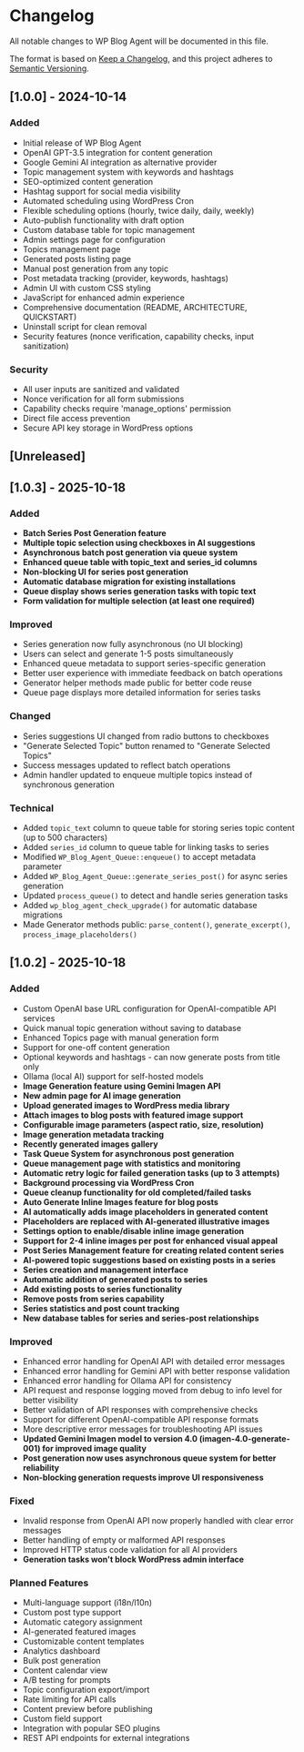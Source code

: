# Changelog

All notable changes to WP Blog Agent will be documented in this file.

The format is based on [Keep a Changelog](https://keepachangelog.com/en/1.0.0/),
and this project adheres to [Semantic Versioning](https://semver.org/spec/v2.0.0.html).

## [1.0.0] - 2024-10-14

### Added
- Initial release of WP Blog Agent
- OpenAI GPT-3.5 integration for content generation
- Google Gemini AI integration as alternative provider
- Topic management system with keywords and hashtags
- SEO-optimized content generation
- Hashtag support for social media visibility
- Automated scheduling using WordPress Cron
- Flexible scheduling options (hourly, twice daily, daily, weekly)
- Auto-publish functionality with draft option
- Custom database table for topic management
- Admin settings page for configuration
- Topics management page
- Generated posts listing page
- Manual post generation from any topic
- Post metadata tracking (provider, keywords, hashtags)
- Admin UI with custom CSS styling
- JavaScript for enhanced admin experience
- Comprehensive documentation (README, ARCHITECTURE, QUICKSTART)
- Uninstall script for clean removal
- Security features (nonce verification, capability checks, input sanitization)

### Security
- All user inputs are sanitized and validated
- Nonce verification for all form submissions
- Capability checks require 'manage_options' permission
- Direct file access prevention
- Secure API key storage in WordPress options

## [Unreleased]

## [1.0.3] - 2025-10-18

### Added
- **Batch Series Post Generation feature**
- **Multiple topic selection using checkboxes in AI suggestions**
- **Asynchronous batch post generation via queue system**
- **Enhanced queue table with topic_text and series_id columns**
- **Non-blocking UI for series post generation**
- **Automatic database migration for existing installations**
- **Queue display shows series generation tasks with topic text**
- **Form validation for multiple selection (at least one required)**

### Improved
- Series generation now fully asynchronous (no UI blocking)
- Users can select and generate 1-5 posts simultaneously
- Enhanced queue metadata to support series-specific generation
- Better user experience with immediate feedback on batch operations
- Generator helper methods made public for better code reuse
- Queue page displays more detailed information for series tasks

### Changed
- Series suggestions UI changed from radio buttons to checkboxes
- "Generate Selected Topic" button renamed to "Generate Selected Topics"
- Success messages updated to reflect batch operations
- Admin handler updated to enqueue multiple topics instead of synchronous generation

### Technical
- Added `topic_text` column to queue table for storing series topic content (up to 500 characters)
- Added `series_id` column to queue table for linking tasks to series
- Modified `WP_Blog_Agent_Queue::enqueue()` to accept metadata parameter
- Added `WP_Blog_Agent_Queue::generate_series_post()` for async series generation
- Updated `process_queue()` to detect and handle series generation tasks
- Added `wp_blog_agent_check_upgrade()` for automatic database migrations
- Made Generator methods public: `parse_content()`, `generate_excerpt()`, `process_image_placeholders()`

## [1.0.2] - 2025-10-18

### Added
- Custom OpenAI base URL configuration for OpenAI-compatible API services
- Quick manual topic generation without saving to database
- Enhanced Topics page with manual generation form
- Support for one-off content generation
- Optional keywords and hashtags - can now generate posts from title only
- Ollama (local AI) support for self-hosted models
- **Image Generation feature using Gemini Imagen API**
- **New admin page for AI image generation**
- **Upload generated images to WordPress media library**
- **Attach images to blog posts with featured image support**
- **Configurable image parameters (aspect ratio, size, resolution)**
- **Image generation metadata tracking**
- **Recently generated images gallery**
- **Task Queue System for asynchronous post generation**
- **Queue management page with statistics and monitoring**
- **Automatic retry logic for failed generation tasks (up to 3 attempts)**
- **Background processing via WordPress Cron**
- **Queue cleanup functionality for old completed/failed tasks**
- **Auto Generate Inline Images feature for blog posts**
- **AI automatically adds image placeholders in generated content**
- **Placeholders are replaced with AI-generated illustrative images**
- **Settings option to enable/disable inline image generation**
- **Support for 2-4 inline images per post for enhanced visual appeal**
- **Post Series Management feature for creating related content series**
- **AI-powered topic suggestions based on existing posts in a series**
- **Series creation and management interface**
- **Automatic addition of generated posts to series**
- **Add existing posts to series functionality**
- **Remove posts from series capability**
- **Series statistics and post count tracking**
- **New database tables for series and series-post relationships**

### Improved
- Enhanced error handling for OpenAI API with detailed error messages
- Enhanced error handling for Gemini API with better response validation
- Enhanced error handling for Ollama API for consistency
- API request and response logging moved from debug to info level for better visibility
- Better validation of API responses with comprehensive checks
- Support for different OpenAI-compatible API response formats
- More descriptive error messages for troubleshooting API issues
- **Updated Gemini Imagen model to version 4.0 (imagen-4.0-generate-001) for improved image quality**
- **Post generation now uses asynchronous queue system for better reliability**
- **Non-blocking generation requests improve UI responsiveness**

### Fixed
- Invalid response from OpenAI API now properly handled with clear error messages
- Better handling of empty or malformed API responses
- Improved HTTP status code validation for all AI providers
- **Generation tasks won't block WordPress admin interface**

### Planned Features
- Multi-language support (i18n/l10n)
- Custom post type support
- Automatic category assignment
- AI-generated featured images
- Customizable content templates
- Analytics dashboard
- Bulk post generation
- Content calendar view
- A/B testing for prompts
- Topic configuration export/import
- Rate limiting for API calls
- Content preview before publishing
- Custom field support
- Integration with popular SEO plugins
- REST API endpoints for external integrations
